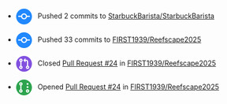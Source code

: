 <!-- ACTIVITY_START -->
- <img src="assets/badges/pushed.svg" width="32" height="32" style="vertical-align: middle; margin: 8px 8px 8px 0px;" /> Pushed 2 commits to [StarbuckBarista/StarbuckBarista](https://api.github.com/repos/StarbuckBarista/StarbuckBarista)
- <img src="assets/badges/pushed.svg" width="32" height="32" style="vertical-align: middle; margin: 8px 8px 8px 0px;" /> Pushed 33 commits to [FIRST1939/Reefscape2025](https://api.github.com/repos/FIRST1939/Reefscape2025)
- <img src="assets/badges/pr_merged.svg" width="32" height="32" style="vertical-align: middle; margin: 8px 8px 8px 0px;" /> Closed [Pull Request #24](https://github.com/FIRST1939/Reefscape2025/pull/24) in [FIRST1939/Reefscape2025](https://api.github.com/repos/FIRST1939/Reefscape2025)
- <img src="assets/badges/pr_opened.svg" width="32" height="32" style="vertical-align: middle; margin: 8px 8px 8px 0px;" /> Opened [Pull Request #24](https://github.com/FIRST1939/Reefscape2025/pull/24) in [FIRST1939/Reefscape2025](https://api.github.com/repos/FIRST1939/Reefscape2025)
<!-- ACTIVITY_END -->